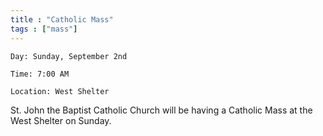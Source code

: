 ```yaml
---
title : "Catholic Mass"
tags : ["mass"]
---
```


`Day: Sunday, September 2nd`

`Time: 7:00 AM` 

`Location: West Shelter`

St. John the Baptist Catholic Church will be having a Catholic Mass at the West Shelter on Sunday.
